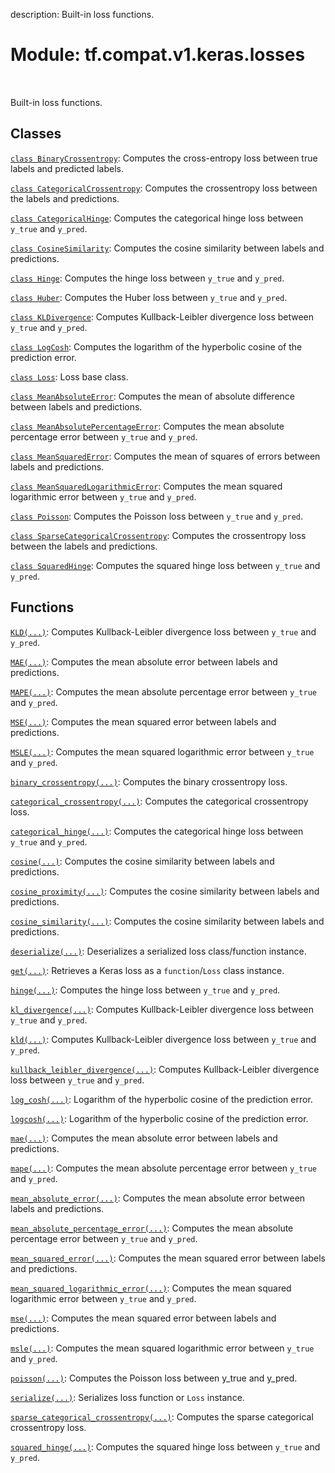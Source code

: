 description: Built-in loss functions.

<div itemscope itemtype="http://developers.google.com/ReferenceObject">
<meta itemprop="name" content="tf.compat.v1.keras.losses" />
<meta itemprop="path" content="Stable" />
</div>

# Module: tf.compat.v1.keras.losses

<!-- Insert buttons and diff -->

<table class="tfo-notebook-buttons tfo-api nocontent" align="left">

</table>



Built-in loss functions.



## Classes

[`class BinaryCrossentropy`](../../../../tf/keras/losses/BinaryCrossentropy.md): Computes the cross-entropy loss between true labels and predicted labels.

[`class CategoricalCrossentropy`](../../../../tf/keras/losses/CategoricalCrossentropy.md): Computes the crossentropy loss between the labels and predictions.

[`class CategoricalHinge`](../../../../tf/keras/losses/CategoricalHinge.md): Computes the categorical hinge loss between `y_true` and `y_pred`.

[`class CosineSimilarity`](../../../../tf/keras/losses/CosineSimilarity.md): Computes the cosine similarity between labels and predictions.

[`class Hinge`](../../../../tf/keras/losses/Hinge.md): Computes the hinge loss between `y_true` and `y_pred`.

[`class Huber`](../../../../tf/keras/losses/Huber.md): Computes the Huber loss between `y_true` and `y_pred`.

[`class KLDivergence`](../../../../tf/keras/losses/KLDivergence.md): Computes Kullback-Leibler divergence loss between `y_true` and `y_pred`.

[`class LogCosh`](../../../../tf/keras/losses/LogCosh.md): Computes the logarithm of the hyperbolic cosine of the prediction error.

[`class Loss`](../../../../tf/keras/losses/Loss.md): Loss base class.

[`class MeanAbsoluteError`](../../../../tf/keras/losses/MeanAbsoluteError.md): Computes the mean of absolute difference between labels and predictions.

[`class MeanAbsolutePercentageError`](../../../../tf/keras/losses/MeanAbsolutePercentageError.md): Computes the mean absolute percentage error between `y_true` and `y_pred`.

[`class MeanSquaredError`](../../../../tf/keras/losses/MeanSquaredError.md): Computes the mean of squares of errors between labels and predictions.

[`class MeanSquaredLogarithmicError`](../../../../tf/keras/losses/MeanSquaredLogarithmicError.md): Computes the mean squared logarithmic error between `y_true` and `y_pred`.

[`class Poisson`](../../../../tf/keras/losses/Poisson.md): Computes the Poisson loss between `y_true` and `y_pred`.

[`class SparseCategoricalCrossentropy`](../../../../tf/keras/losses/SparseCategoricalCrossentropy.md): Computes the crossentropy loss between the labels and predictions.

[`class SquaredHinge`](../../../../tf/keras/losses/SquaredHinge.md): Computes the squared hinge loss between `y_true` and `y_pred`.

## Functions

[`KLD(...)`](../../../../tf/keras/losses/KLD.md): Computes Kullback-Leibler divergence loss between `y_true` and `y_pred`.

[`MAE(...)`](../../../../tf/keras/losses/MAE.md): Computes the mean absolute error between labels and predictions.

[`MAPE(...)`](../../../../tf/keras/losses/MAPE.md): Computes the mean absolute percentage error between `y_true` and `y_pred`.

[`MSE(...)`](../../../../tf/keras/losses/MSE.md): Computes the mean squared error between labels and predictions.

[`MSLE(...)`](../../../../tf/keras/losses/MSLE.md): Computes the mean squared logarithmic error between `y_true` and `y_pred`.

[`binary_crossentropy(...)`](../../../../tf/keras/losses/binary_crossentropy.md): Computes the binary crossentropy loss.

[`categorical_crossentropy(...)`](../../../../tf/keras/losses/categorical_crossentropy.md): Computes the categorical crossentropy loss.

[`categorical_hinge(...)`](../../../../tf/keras/losses/categorical_hinge.md): Computes the categorical hinge loss between `y_true` and `y_pred`.

[`cosine(...)`](../../../../tf/keras/losses/cosine_similarity.md): Computes the cosine similarity between labels and predictions.

[`cosine_proximity(...)`](../../../../tf/keras/losses/cosine_similarity.md): Computes the cosine similarity between labels and predictions.

[`cosine_similarity(...)`](../../../../tf/keras/losses/cosine_similarity.md): Computes the cosine similarity between labels and predictions.

[`deserialize(...)`](../../../../tf/keras/losses/deserialize.md): Deserializes a serialized loss class/function instance.

[`get(...)`](../../../../tf/keras/losses/get.md): Retrieves a Keras loss as a `function`/`Loss` class instance.

[`hinge(...)`](../../../../tf/keras/losses/hinge.md): Computes the hinge loss between `y_true` and `y_pred`.

[`kl_divergence(...)`](../../../../tf/keras/losses/KLD.md): Computes Kullback-Leibler divergence loss between `y_true` and `y_pred`.

[`kld(...)`](../../../../tf/keras/losses/KLD.md): Computes Kullback-Leibler divergence loss between `y_true` and `y_pred`.

[`kullback_leibler_divergence(...)`](../../../../tf/keras/losses/KLD.md): Computes Kullback-Leibler divergence loss between `y_true` and `y_pred`.

[`log_cosh(...)`](../../../../tf/keras/losses/log_cosh.md): Logarithm of the hyperbolic cosine of the prediction error.

[`logcosh(...)`](../../../../tf/keras/losses/log_cosh.md): Logarithm of the hyperbolic cosine of the prediction error.

[`mae(...)`](../../../../tf/keras/losses/MAE.md): Computes the mean absolute error between labels and predictions.

[`mape(...)`](../../../../tf/keras/losses/MAPE.md): Computes the mean absolute percentage error between `y_true` and `y_pred`.

[`mean_absolute_error(...)`](../../../../tf/keras/losses/MAE.md): Computes the mean absolute error between labels and predictions.

[`mean_absolute_percentage_error(...)`](../../../../tf/keras/losses/MAPE.md): Computes the mean absolute percentage error between `y_true` and `y_pred`.

[`mean_squared_error(...)`](../../../../tf/keras/losses/MSE.md): Computes the mean squared error between labels and predictions.

[`mean_squared_logarithmic_error(...)`](../../../../tf/keras/losses/MSLE.md): Computes the mean squared logarithmic error between `y_true` and `y_pred`.

[`mse(...)`](../../../../tf/keras/losses/MSE.md): Computes the mean squared error between labels and predictions.

[`msle(...)`](../../../../tf/keras/losses/MSLE.md): Computes the mean squared logarithmic error between `y_true` and `y_pred`.

[`poisson(...)`](../../../../tf/keras/losses/poisson.md): Computes the Poisson loss between y_true and y_pred.

[`serialize(...)`](../../../../tf/keras/losses/serialize.md): Serializes loss function or `Loss` instance.

[`sparse_categorical_crossentropy(...)`](../../../../tf/keras/losses/sparse_categorical_crossentropy.md): Computes the sparse categorical crossentropy loss.

[`squared_hinge(...)`](../../../../tf/keras/losses/squared_hinge.md): Computes the squared hinge loss between `y_true` and `y_pred`.

